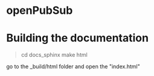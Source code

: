 # openPubSub


# Building the documentation
> cd docs_sphinx
> make html

go to the _build/html folder and open the "index.html"